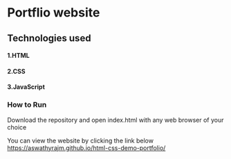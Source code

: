 # Portflio website

## Technologies used

#### 1.HTML

#### 2.CSS

#### 3.JavaScript

### How to Run

Download the repository and open index.html with any web browser of your choice

You can view the website by clicking the link below
https://aswathyrajm.github.io/html-css-demo-portfolio/
